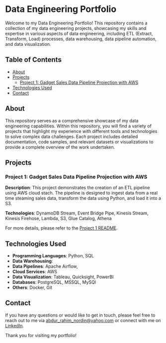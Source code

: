 # Data Engineering Portfolio

Welcome to my Data Engineering Portfolio! This repository contains a collection of my data engineering projects, showcasing my skills and expertise in various aspects of data engineering, including ETL (Extract, Transform, Load) processes, data warehousing, data pipeline automation, and data visualization.

## Table of Contents

- [About](#about)
- [Projects](#projects)
  - [Project 1: Gadget Sales Data Pipeline Projection with AWS](#project-1-gadget-sales-data-pipeline-projection-with-aws)
- [Technologies Used](#technologies-used)
- [Contact](#contact)

## About

This repository serves as a comprehensive showcase of my data engineering capabilities. Within this repository, you will find a variety of projects that highlight my experience with different tools and technologies to solve complex data challenges. Each project includes detailed documentation, code samples, and relevant datasets or visualizations to provide a complete overview of the work undertaken.

## Projects

### Project 1: Gadget Sales Data Pipeline Projection with AWS

**Description**: This project demonstrates the creation of an ETL pipeline using AWS cloud stach. The pipeline is designed to ingest data from a real time steaming sales data, transform the data using Python, and load it into a S3.

**Technologies**: DynamoDB Stream, Event Bridge Pipe, Kinesis Stream, Kinesis Firehose, Lambda, S3, Glue Catalog, Athena

For more details, please refer to the [Project 1 README](project1/README.md).

## Technologies Used

- **Programming Languages**: Python, SQL
- **Data Warehousing**: 
- **Data Pipelines**: Apache Airflow, 
- **Cloud Services**: AWS
- **Data Visualization**: Tableau, Quicksight, PowerBI
- **Databases**: PostgreSQL, MSSQL, MySQl
- **Others**: Docker, Git

## Contact

If you have any questions or would like to get in touch, please feel free to reach out to me via [abdur_rahim_nordin@yahoo.com](mailto:abdur_rahim_nordin@yahoo.com) or connect with me on [LinkedIn](https://www.linkedin.com/in/abdur-rahim-nordin/).

Thank you for visiting my portfolio!
